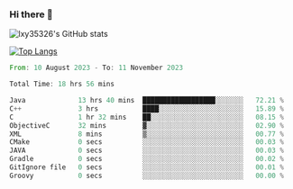 ### Hi there 👋

<!--
**lxy35326/lxy35326** is a ✨ _special_ ✨ repository because its `README.md` (this file) appears on your GitHub profile.

Here are some ideas to get you started:

- 🔭 I’m currently working on ...
- 🌱 I’m currently learning ...
- 👯 I’m looking to collaborate on ...
- 🤔 I’m looking for help with ...
- 💬 Ask me about ...
- 📫 How to reach me: ...
- 😄 Pronouns: ...
- ⚡ Fun fact: ...
-->

![lxy35326's GitHub stats](https://github-readme-stats.vercel.app/api?username=lxy35326&show_icons=true)

[![Top Langs](https://github-readme-stats.vercel.app/api/top-langs/?username=anuraghazra&layout=compact)](https://github.com/anuraghazra/github-readme-stats)

<!--START_SECTION:waka-->

```rust
From: 10 August 2023 - To: 11 November 2023

Total Time: 18 hrs 56 mins

Java             13 hrs 40 mins  ██████████████████░░░░░░░   72.21 %
C++              3 hrs           ████░░░░░░░░░░░░░░░░░░░░░   15.89 %
C                1 hr 32 mins    ██░░░░░░░░░░░░░░░░░░░░░░░   08.15 %
ObjectiveC       32 mins         ▓░░░░░░░░░░░░░░░░░░░░░░░░   02.90 %
XML              8 mins          ▒░░░░░░░░░░░░░░░░░░░░░░░░   00.77 %
CMake            0 secs          ░░░░░░░░░░░░░░░░░░░░░░░░░   00.03 %
JAVA             0 secs          ░░░░░░░░░░░░░░░░░░░░░░░░░   00.03 %
Gradle           0 secs          ░░░░░░░░░░░░░░░░░░░░░░░░░   00.02 %
GitIgnore file   0 secs          ░░░░░░░░░░░░░░░░░░░░░░░░░   00.01 %
Groovy           0 secs          ░░░░░░░░░░░░░░░░░░░░░░░░░   00.00 %
```

<!--END_SECTION:waka-->
